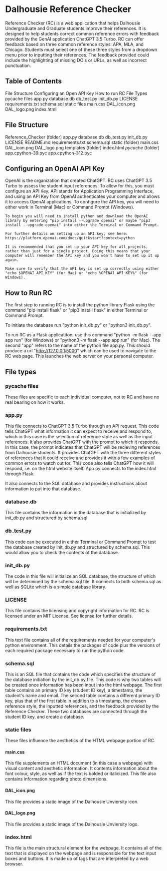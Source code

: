 # Dalhousie Reference Checker
Reference Checker (RC) is a web application that helps Dalhousie Undergraduate and Graduate students improve their references. It is designed to help students correct common reference errors with feedback provided by the GenAI application ChatGPT 3.5 Turbo. RC can offer feedback based on three common reference styles: APA, MLA, and Chicago. Students must select one of these three styles from a dropdown menu prior to inputting their references. The feedback provided could include the highlighting of missing DOIs or URLs, as well as incorrect punctuation. 

## Table of Contents
File Structure
Configuring an Open API Key
How to run RC
File Types
    pycache files
    app.py
    database.db
    db_test.py
    init_db.py
    LICENSE
    requirements.txt
    schema.sql
    static files
        main.css
        DAL_icon.png
        DAL_logo.png
    index.html

## File Structure
Reference_Checker (folder)
    app.py
    database.db
    db_test.py
    init_db.py
    LICENSE
    README.md
    requirements.txt
    schema.sql
    static (folder)
        main.css
        DAL_icon.png
        DAL_logo.png
    templates (folder)
        index.html
    _pycache_ (folder)
        app.cpython-39.pyc
        app.cpython-312.pyc

## Configuring an OpenAI API Key
OpenAI is the organization that created ChatGPT. RC uses ChatGPT 3.5 Turbo to assess the student input references. To allow for this, you must configure an API Key. API stands for Application Programming Interface, and using an API Key from OpenAI authenticates your computer and allows it to access OpenAI applications. To configure the API key, you will need to either work in Terminal (Mac) or Command Prompt (Windows). 

    To begin you will need to install python and download the OpenAI library by entering "pip install --upgrade openai" or maybe "pip3 install --upgrade openai" into either the Terminal or Command Prompt.

    For further details on setting up an API key, see here: https://platform.openai.com/docs/quickstart?context=python

    It is recommended that you set up your API key for all projects, rather than just for a single project. Doing this means that your computer will remember the API key and you won't have to set up it up again. 

    Make sure to verify that the API key is set up correctly using either "echo $OPENAI_API_KEY" (for Mac) or "echo %OPENAI_API_KEY%" (for Windows).

## How to Run RC
The first step to running RC is to install the python library Flask using the command "pip install flask" or "pip3 install flask" in either Terminal or Command Prompt. 

To initiate the database run "python init_db.py" or "python3 init_db.py".

To run RC as a Flask applicatiton, use this command "python -m flask --app app run" (for Windows) or "python3 -m flask --app app run" (for Mac). The second "app" refers to the name of the python file app.py. This should produce a url "http://127.0.0.1:5000" which can be used to navigate to the RC web page. This launches the web server on your personal computer. 

## File types

### pycache files
These files are specific to each individual computer, not to RC and have no real bearing on how it works. 

### app.py
This file connects to ChatGPT 3.5 Turbo through an API request. This code tells ChatGPT what information it can expect to receive and respond to, which in this case is the selection of reference style as well as the input references. It also provides ChatGPT with the prompt to which it responds. In this case, the prompt indicates that ChatGPT will be recieving references from Dalhousie students. It provides ChatGPT with the three different styles of references that it could receive and provides it with a few examples of common errors to watch out for. This code also tells ChatGPT how it will respond, i.e. on the html website itself. App.py connects to the index.html through Flask. 

It also connects to the SQL database and provides instructions about information to put into that database.

### database.db
This file contains the information in the database that is initialized by init_db.py and structured by schema.sql

### db_test.py
This code can be executed in either Terminal or Command Prompt to test the database created by init_db.py and structured by schema.sql. This would allow you to check the contents of the database. 

### init_db.py
The code in this file will initialize an SQL database, the structure of which will be determined by the schema.sql file. It connects to both schema.sql as well as SQLite which is a simple database library. 

### LICENSE
This file contains the licensing and copyright information for RC. RC is licensed under an MIT License. See license for further details. 

### requirements.txt
This text file contains all of the requirements needed for your computer's python environment. This details the packages of code plus the versions of each required package necessary to run the python code. 

### schema.sql 
This is an SQL file that contains the code which specifies the structure of the database initiation by the init_db.py file. This code is why two tables will be created once information has been input into the html webpage. The first table contains an primary ID key (student ID key), a timestamp, the student's name and email. The second table contains a different primary ID key, plus that of the first table in addition to a timestamp, the chosen reference style, the inputted references, and the feedback provided by the Reference Checker. These two databases are connected through the student ID key, and create a database. 

### static files
These files influence the aesthetics of the HTML webpage portion of RC.

#### main.css
This file supplements an HTML document (in this case a webpage) with visual content and aesthetic information. It contents information about the font colour, style, as well as if the text is bolded or italicized. This file also contains information regarding photo dimensions. 

#### DAL_icon.png
This file provides a static image of the Dalhousie Unviersity icon.

#### DAL_logo.png
This file provides a static image of the Dalhousie Unviersity logo.

### index.html
This file is the main structural element for the webpage. It contains all of the text that is displayed on the webpage and is responsible for the text input boxes and buttons. It is made up of tags that are interpreted by a web browser. 

